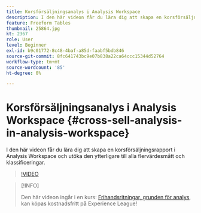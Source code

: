 ```yaml
---
title: Korsförsäljningsanalys i Analysis Workspace
description: I den här videon får du lära dig att skapa en korsförsäljningsrapport i Analysis Workspace och utöka den ytterligare till alla flervärdesmått och klassificeringar.
feature: Freeform Tables
thumbnail: 25864.jpg
kt: 2367
role: User
level: Beginner
exl-id: b9c01772-8c48-4baf-a85d-faabf5bdb846
source-git-commit: 8fc641743bc9e07b838a22ca64ccc15344d52764
workflow-type: tm+mt
source-wordcount: '85'
ht-degree: 0%

---
```


# Korsförsäljningsanalys i Analysis Workspace {#cross-sell-analysis-in-analysis-workspace}

I den här videon får du lära dig att skapa en korsförsäljningsrapport i Analysis Workspace och utöka den ytterligare till alla flervärdesmått och klassificeringar.

>[!VIDEO](https://video.tv.adobe.com/v/25864/?quality=12&learn=on)

>[!INFO]
>
> Den här videon ingår i en kurs: [Frihandsritningar, grunden för analys](https://experienceleague.adobe.com/?recommended=Analytics-U-1-2020.3), kan köpas kostnadsfritt på Experience League!
